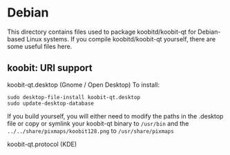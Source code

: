 
Debian
====================
This directory contains files used to package koobitd/koobit-qt
for Debian-based Linux systems. If you compile koobitd/koobit-qt yourself, there are some useful files here.

## koobit: URI support ##


koobit-qt.desktop  (Gnome / Open Desktop)
To install:

	sudo desktop-file-install koobit-qt.desktop
	sudo update-desktop-database

If you build yourself, you will either need to modify the paths in
the .desktop file or copy or symlink your koobit-qt binary to `/usr/bin`
and the `../../share/pixmaps/koobit128.png` to `/usr/share/pixmaps`

koobit-qt.protocol (KDE)

